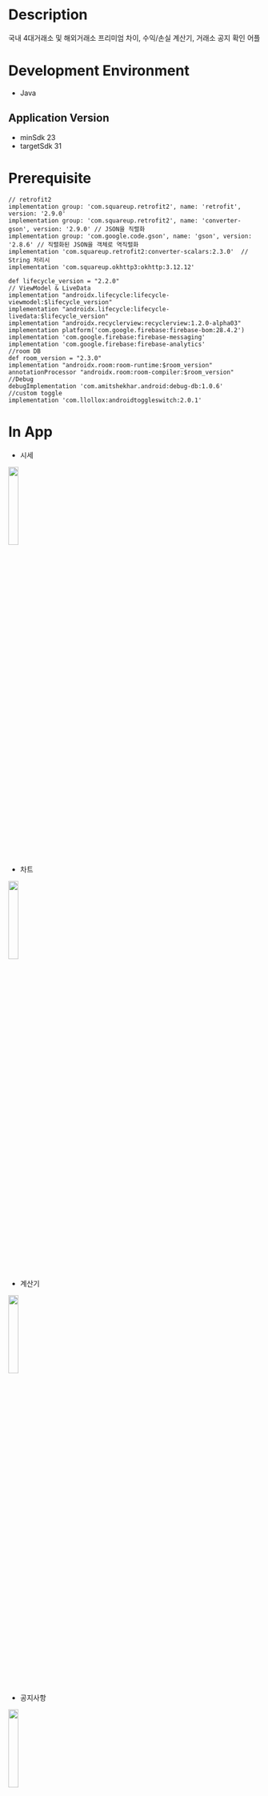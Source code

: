 # Description
국내 4대거래소 및 해외거래소 프리미엄 차이, 수익/손실 계산기, 거래소 공지 확인 어플
# Development Environment
- Java

## Application Version
- minSdk 23
- targetSdk 31

# Prerequisite
    // retrofit2
    implementation group: 'com.squareup.retrofit2', name: 'retrofit', version: '2.9.0'
    implementation group: 'com.squareup.retrofit2', name: 'converter-gson', version: '2.9.0' // JSON을 직렬화
    implementation group: 'com.google.code.gson', name: 'gson', version: '2.8.6' // 직렬화된 JSON을 객체로 역직렬화
    implementation 'com.squareup.retrofit2:converter-scalars:2.3.0'  // String 처리시
    implementation 'com.squareup.okhttp3:okhttp:3.12.12'

    def lifecycle_version = "2.2.0"
    // ViewModel & LiveData
    implementation "androidx.lifecycle:lifecycle-viewmodel:$lifecycle_version"
    implementation "androidx.lifecycle:lifecycle-livedata:$lifecycle_version"
    implementation "androidx.recyclerview:recyclerview:1.2.0-alpha03"
    implementation platform('com.google.firebase:firebase-bom:28.4.2')
    implementation 'com.google.firebase:firebase-messaging'
    implementation 'com.google.firebase:firebase-analytics'
    //room DB
    def room_version = "2.3.0"
    implementation "androidx.room:room-runtime:$room_version"
    annotationProcessor "androidx.room:room-compiler:$room_version"
    //Debug
    debugImplementation 'com.amitshekhar.android:debug-db:1.0.6'
    //custom toggle
    implementation 'com.llollox:androidtoggleswitch:2.0.1'
    
# In App
- 시세
<img src="https://user-images.githubusercontent.com/63600525/143932234-970b7d93-8a1c-44c7-90e9-eec7e5ebbe35.png"  width="20%">

- 차트
<img src="https://user-images.githubusercontent.com/63600525/145673635-5d865c22-5fc7-499f-bef0-beee533d20b9.gif"  width="20%">

- 계산기
<img src="https://user-images.githubusercontent.com/63600525/143932255-4fb2fc54-1fa5-4284-8d59-c6693a819e14.png"  width="20%">

- 공지사항
<img src="https://user-images.githubusercontent.com/63600525/143933674-2abfd699-d00a-44d0-a6fa-4acc60a79256.png"  width="20%">

- 공지사항 상세
<img src="https://user-images.githubusercontent.com/63600525/143932266-2f3abf7b-638c-412b-9e45-563b7ead22b7.png"  width="20%">

- 환경설정
<img src="https://user-images.githubusercontent.com/63600525/143932290-db62cceb-e1a6-4732-9227-0e0a3cd791ed.png"  width="20%">

# Bugs
    - 성능이 낮은 기기에서는 시세탭에서 스크롤시 밀리는 현상.
    - 백그라운드 이동시 웹소켓 종료가 안되는점.






    
